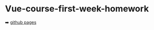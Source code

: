 # Vue-course-first-week-homework

:arrow_right: [github pages](https://b9111426.github.io/Vue-course-first-week-homework/)
